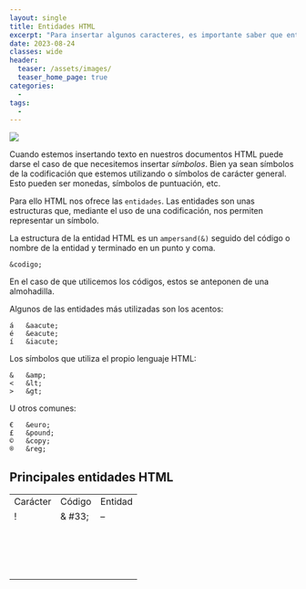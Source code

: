 ```yaml
---
layout: single
title: Entidades HTML
excerpt: "Para insertar algunos caracteres, es importante saber que entidad debemos de insertar y como está conformada cada entidad que se pueda utilizar en este tipo de documentos."
date: 2023-08-24
classes: wide
header:
  teaser: /assets/images/
  teaser_home_page: true
categories:
  - 
tags:
  - 
---
```


![](/assets/images/)

Cuando estemos insertando texto en nuestros documentos HTML puede darse el caso de que necesitemos insertar *símbolos*. Bien ya sean símbolos de la codificación que estemos utilizando o símbolos de carácter general. Esto pueden ser monedas, símbolos de puntuación, etc.

Para ello HTML nos ofrece las `entidades`. Las entidades son unas estructuras que, mediante el uso de una codificación, nos permiten representar un símbolo.

La estructura de la entidad HTML es un `ampersand(&)` seguido del código o nombre de la entidad y terminado en un punto y coma.

```
&codigo;
```

En el caso de que utilicemos los códigos, estos se anteponen de una almohadilla.

Algunos de las entidades más utilizadas son los acentos:

```
á	&aacute;
é	&eacute;
í	&iacute;
```

Los símbolos que utiliza el propio lenguaje HTML:

```
&	&amp;
<	&lt;
>	&gt;
```

U otros comunes:

```
€	&euro;
£	&pound;
©	&copy;
®	&reg;
```

## Principales entidades HTML

<table>
  <tr>
    <td>Carácter</td>
    <td>Código</td>
    <td>Entidad</td>
  </tr>
  <tr>
    <td>!</td>
    <td>& #33;</td>
    <td>–</td>
  </tr>
  <tr>
    <td></td>
    <td></td>
    <td></td>
  </tr>
  <tr>
    <td></td>
    <td></td>
    <td></td>
  </tr>
  <tr>
    <td></td>
    <td></td>
    <td></td>
  </tr>
  <tr>
    <td></td>
    <td></td>
    <td></td>
  </tr>
  <tr>
    <td></td>
    <td></td>
    <td></td>
  </tr>
  <tr>
    <td></td>
    <td></td>
    <td></td>
  </tr>
  <tr>
    <td></td>
    <td></td>
    <td></td>
  </tr>
  <tr>
    <td></td>
    <td></td>
    <td></td>
  </tr>
  <tr>
    <td></td>
    <td></td>
    <td></td>
  </tr>
  <tr>
    <td></td>
    <td></td>
    <td></td>
  </tr>
  <tr>
    <td></td>
    <td></td>
    <td></td>
  </tr>
  <tr>
    <td></td>
    <td></td>
    <td></td>
  </tr>
  <tr>
    <td></td>
    <td></td>
    <td></td>
  </tr>
  <tr>
    <td></td>
    <td></td>
    <td></td>
  </tr>
  <tr>
    <td></td>
    <td></td>
    <td></td>
  </tr>
  <tr>
    <td></td>
    <td></td>
    <td></td>
  </tr>
</table>